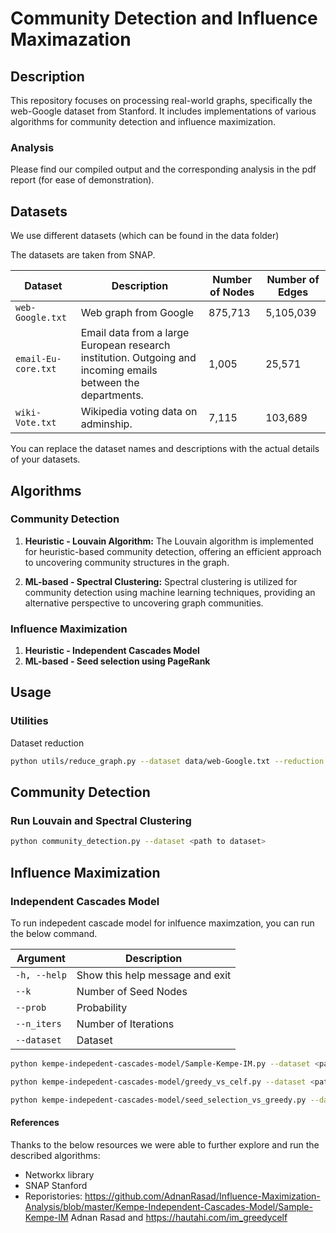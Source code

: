 # Community Detection and Influence Maximazation 

## Description

This repository focuses on processing real-world graphs, specifically the web-Google dataset from Stanford. It includes implementations of various algorithms for community detection and influence maximization.

### Analysis 
Please find our compiled output and the corresponding analysis in the pdf report (for ease of demonstration).

## Datasets

We use different datasets (which can be found in the data folder)

The datasets are taken from SNAP.

| Dataset | Description | Number of Nodes | Number of Edges |
| --- | --- | --- | --- |
| `web-Google.txt` | Web graph from Google | 875,713 | 5,105,039 |
| `email-Eu-core.txt` | Email data from a large European research institution. Outgoing and incoming emails between the departments. | 1,005 | 25,571 |
| `wiki-Vote.txt` | Wikipedia voting data on adminship. | 7,115 | 103,689|

You can replace the dataset names and descriptions with the actual details of your datasets. 

## Algorithms

### Community Detection

1. **Heuristic - Louvain Algorithm:** The Louvain algorithm is implemented for heuristic-based community detection, offering an efficient approach to uncovering community structures in the graph.

2. **ML-based - Spectral Clustering:** Spectral clustering is utilized for community detection using machine learning techniques, providing an alternative perspective to uncovering graph communities.


### Influence Maximization

1. **Heuristic - Independent Cascades Model**
2. **ML-based - Seed selection using PageRank**


## Usage

### Utilities 

Dataset reduction 

```bash
python utils/reduce_graph.py --dataset data/web-Google.txt --reduction 0.5 --output data/web-Google-reduced.txt
```

## Community Detection

### Run Louvain and Spectral Clustering 
```bash
python community_detection.py --dataset <path to dataset>
```

## Influence Maximization
### Independent Cascades Model

To run indepedent cascade model for inlfuence maximzation, you can run the below command. 

| Argument | Description |
| --- | --- |
| `-h, --help` | Show this help message and exit |
| `--k ` | Number of Seed Nodes |
| `--prob ` | Probability |
| `--n_iters` | Number of Iterations |
| `--dataset` | Dataset |

```bash
python kempe-indepedent-cascades-model/Sample-Kempe-IM.py --dataset <path>
```

```bash
python kempe-indepedent-cascades-model/greedy_vs_celf.py --dataset <path>
```
```bash
python kempe-indepedent-cascades-model/seed_selection_vs_greedy.py --dataset <path>
```

#### References

Thanks to the below resources we were able to further explore and run the described algorithms:
- Networkx library 
- SNAP Stanford 
- Reporistories: 
https://github.com/AdnanRasad/Influence-Maximization-Analysis/blob/master/Kempe-Independent-Cascades-Model/Sample-Kempe-IM Adnan Rasad
and 
https://hautahi.com/im_greedycelf
